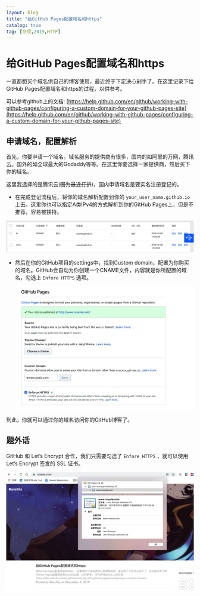 ```yaml
---
layout: blog
title: "给GitHub Pages配置域名和https"
catalog: true
tag: [杂项,2019,HTTP]
---
```


# 给GitHub Pages配置域名和https

一直都想买个域名供自己的博客使用，最近终于下定决心剁手了。在这里记录下给GitHub Pages配置域名和https的过程，以供参考。

可以参考github上的文档: [https://help.github.com/en/github/working-with-github-pages/configuring-a-custom-domain-for-your-github-pages-site](https://help.github.com/en/github/working-with-github-pages/configuring-a-custom-domain-for-your-github-pages-site)



## 申请域名，配置解析

首先，你要申请一个域名。域名服务的提供商有很多，国内的如阿里的万网，腾讯云。国外的如全球最大的Godaddy等等。在这里你要选择一家提供商，然后买下你的域名。

这里我选择的是腾讯云(<del>因为最近打折</del>)，国内申请域名是要实名注册登记的。

+ 在完成登记流程后，将你的域名解析配置到你的 `your_user_name.github.io` 上去。这里你也可以指定A类IPv4的方式解析到你的GitHub Pages上，但是不推荐，容易被挟持。

![image-20191206145549136](https://raw.githubusercontent.com/RussXia/RussXia.github.io/master/_pic/domain_cloud_setting.png)

+ 然后在你的GitHub项目的settings中，找到Custom domain，配置为你购买的域名。GitHub会自动为你创建一个CNAME文件，内容就是你所配置的域名，勾选上 `Enfore HTTPS` 选项。

  ![image-20191206145943688](https://raw.githubusercontent.com/RussXia/RussXia.github.io/master/_pic/domain_github_setting.png)

到此，你就可以通过你的域名访问你的GitHub博客了。

## 题外话

GitHub 和 Let’s Encrypt 合作，我们只需要勾选了 `Enfore HTTPS` ，就可以使用 Let’s Encrypt 签发的 SSL 证书。

![image-20191206150559273](https://raw.githubusercontent.com/RussXia/RussXia.github.io/master/_pic/domain_https_setting.png)
